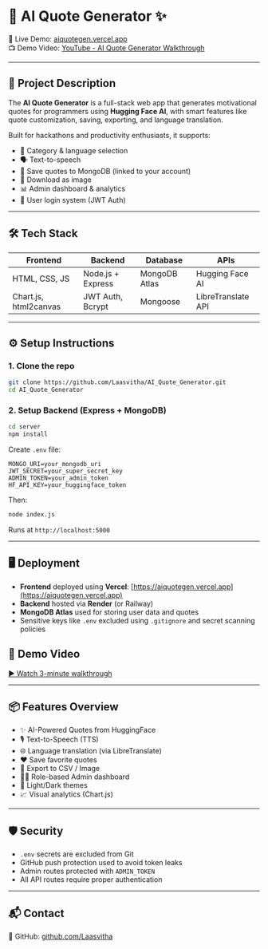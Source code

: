 # 💬 AI Quote Generator ✨

🚀 Live Demo: [aiquotegen.vercel.app](https://aiquotegen.vercel.app)  
📺 Demo Video: [YouTube - AI Quote Generator Walkthrough](https://youtu.be/demo-link-here)

---

## 🧠 Project Description

The **AI Quote Generator** is a full-stack web app that generates motivational quotes for programmers using **Hugging Face AI**, with smart features like quote customization, saving, exporting, and language translation.

Built for hackathons and productivity enthusiasts, it supports:
- 🎯 Category & language selection
- 🗣️ Text-to-speech
- 💾 Save quotes to MongoDB (linked to your account)
- 🎨 Download as image
- 📊 Admin dashboard & analytics
- 👤 User login system (JWT Auth)

---

## 🛠️ Tech Stack

| Frontend           | Backend             | Database         | APIs             |
|--------------------|---------------------|------------------|------------------|
| HTML, CSS, JS      | Node.js + Express   | MongoDB Atlas    | Hugging Face AI  |
| Chart.js, html2canvas | JWT Auth, Bcrypt  | Mongoose         | LibreTranslate API |

---

## ⚙️ Setup Instructions

### 1. Clone the repo
```bash
git clone https://github.com/Laasvitha/AI_Quote_Generator.git
cd AI_Quote_Generator
````

### 2. Setup Backend (Express + MongoDB)

```bash
cd server
npm install
```

Create `.env` file:

```env
MONGO_URI=your_mongodb_uri
JWT_SECRET=your_super_secret_key
ADMIN_TOKEN=your_admin_token
HF_API_KEY=your_huggingface_token
```

Then:

```bash
node index.js
```

Runs at `http://localhost:5000`

---

## 🖥️ Deployment

* **Frontend** deployed using **Vercel**: [https://aiquotegen.vercel.app](https://aiquotegen.vercel.app)
* **Backend** hosted via **Render** (or Railway)
* **MongoDB Atlas** used for storing user data and quotes
* Sensitive keys like `.env` excluded using `.gitignore` and secret scanning policies


## 🎥 Demo Video

[▶️ Watch 3-minute walkthrough](One_drive_link)

---

## 📦 Features Overview

* ✨ AI-Powered Quotes from HuggingFace
* 🎙️ Text-to-Speech (TTS)
* 🌐 Language translation (via LibreTranslate)
* ❤️ Save favorite quotes
* 📁 Export to CSV / Image
* 🧑‍💻 Role-based Admin dashboard
* 🎨 Light/Dark themes
* 📈 Visual analytics (Chart.js)

---

## 🛡️ Security

* `.env` secrets are excluded from Git
* GitHub push protection used to avoid token leaks
* Admin routes protected with `ADMIN_TOKEN`
* All API routes require proper authentication

---

## 📬 Contact
🔗 GitHub: [github.com/Laasvitha](https://github.com/Laasvitha)

